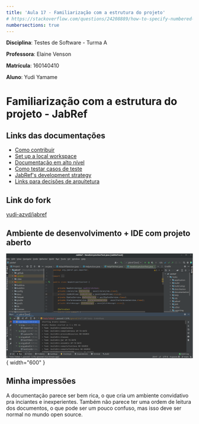 ```yaml
---
title: 'Aula 17 - Familiarização com a estrutura do projeto'
# https://stackoverflow.com/questions/24208889/how-to-specify-numbered-sections-in-pandocs-front-matter
numbersections: true
---
```


<!-- 

link para entrega:
https://aprender3.unb.br/mod/assign/view.php?id=684634

Instruções:

Navegar no GitHub e entender a estrutura do projeto
Ler manual/instruções de contribuição com o projeto
Ler documentação existente sobre a arquitetura do projeto (verificar wiki no GitHub ou site de documentação ou repositório de documentação)
Ler documentação sobre a configuração de ambiente de desenvolvimento projeto
Fazer um fork do projeto
Configurar ambiente de desenvolvimento do projeto


Entregáveis:

Links das documentações encontradas
Link do fork do projeto
Captura de tela do ambiente de desenvolvimento (IDE com projeto aberto)
Breve texto sobre as suas impressões sobre a documentação
-->

**Disciplina**: Testes de Software - Turma A

**Professora**: Elaine Venson

**Matrícula**: 160140410

**Aluno**: Yudi Yamame

# Familiarização com a estrutura do projeto - JabRef

## Links das documentações

- [Como contribuir](https://github.com/JabRef/jabref/blob/main/CONTRIBUTING.md)
- [Set up a local workspace](https://devdocs.jabref.org/getting-into-the-code/guidelines-for-setting-up-a-local-workspace)
- [Documentação em alto nível](https://devdocs.jabref.org/getting-into-the-code/high-level-documentation)
- [Como testar casos de teste](https://devdocs.jabref.org/getting-into-the-code/code-howtos#test-cases)
- [JabRef's development strategy](https://devdocs.jabref.org/getting-into-the-code/development-strategy)
- [Links para decisões de arquitetura](https://devdocs.jabref.org/adr)

## Link do fork

[yudi-azvd/jabref](https://github.com/yudi-azvd/jabref)


## Ambiente de desenvolvimento + IDE com projeto aberto

![Intellij com JabRef aberto](dev.png){ width="600" }

## Minha impressões

A documentação parece ser bem rica, o que cria um ambiente convidativo
pra inciantes e inexperientes. Também não parece ter uma ordem de leitura dos
documentos, o que pode ser um pouco confuso, mas isso deve ser normal no mundo 
open source.